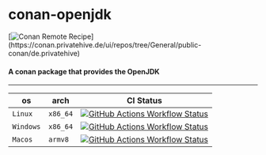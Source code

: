 # conan-openjdk

[![Conan Remote Recipe](https://img.shields.io/badge/dynamic/json?url=https%3A%2F%2Fapi.github.com%2Frepos%2FPrivatehive%2Fconan-openjdk%2Fproperties%2Fvalues&query=%24%5B%3F(%40.property_name%20%3D%3D%20'conan-package')%5D.value&style=flat&logo=conan&label=conan&color=%232980b9)](https://conan.privatehive.de/ui/repos/tree/General/public-conan/de.privatehive) 

#### A conan package that provides the OpenJDK

---

| os        | arch     | CI Status                                                                                                                                                                                                                                                           |
| --------- | -------- | ------------------------------------------------------------------------------------------------------------------------------------------------------------------------------------------------------------------------------------------------------------------- |
| `Linux`   | `x86_64` | [![GitHub Actions Workflow Status](https://img.shields.io/github/actions/workflow/status/Privatehive/conan-openjdk/main.yml?branch=master&style=flat&logo=github&label=create+package)](https://github.com/Privatehive/conan-openjdk/actions?query=branch%3Amaster) |
| `Windows` | `x86_64` | [![GitHub Actions Workflow Status](https://img.shields.io/github/actions/workflow/status/Privatehive/conan-openjdk/main.yml?branch=master&style=flat&logo=github&label=create+package)](https://github.com/Privatehive/conan-openjdk/actions?query=branch%3Amaster) |
| `Macos`   | `armv8`  | [![GitHub Actions Workflow Status](https://img.shields.io/github/actions/workflow/status/Privatehive/conan-openjdk/main.yml?branch=master&style=flat&logo=github&label=create+package)](https://github.com/Privatehive/conan-openjdk/actions?query=branch%3Amaster) |

